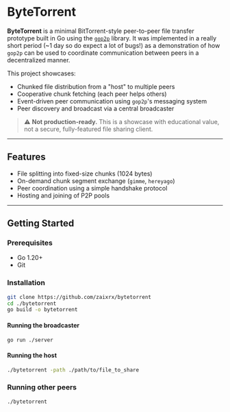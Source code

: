 # ByteTorrent

**ByteTorrent** is a minimal BitTorrent-style peer-to-peer file transfer prototype built in Go using the [`gop2p`](https://github.com/zaixrx/gop2p) library. It was implemented in a really short period (~1 day so do expect a lot of bugs!) as a demonstration of how `gop2p` can be used to coordinate communication between peers in a decentralized manner.

This project showcases:
- Chunked file distribution from a "host" to multiple peers
- Cooperative chunk fetching (each peer helps others)
- Event-driven peer communication using `gop2p`'s messaging system
- Peer discovery and broadcast via a central broadcaster

> ⚠️ **Not production-ready.** This is a showcase with educational value, not a secure, fully-featured file sharing client.

---

## Features

- File splitting into fixed-size chunks (1024 bytes)
- On-demand chunk segment exchange (`gimme`, `hereyago`)
- Peer coordination using a simple handshake protocol
- Hosting and joining of P2P pools

---

## Getting Started

### Prerequisites

- Go 1.20+
- Git

### Installation

```bash
git clone https://github.com/zaixrx/bytetorrent
cd ./bytetorrent
go build -o bytetorrent
```

#### Running the broadcaster
```bash
go run ./server
```

#### Running the host
```bash
./bytetorrent -path ./path/to/file_to_share
```

### Running other peers
```bash
./bytetorrent
```
